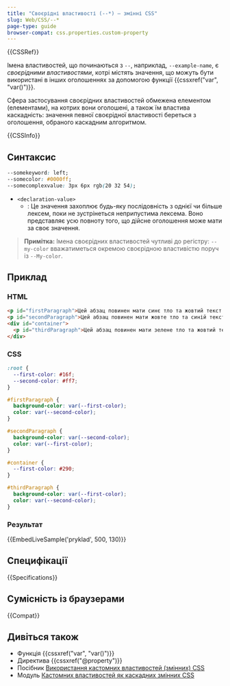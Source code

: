 ```yaml
---
title: "Своєрідні властивості (--*) – змінні CSS"
slug: Web/CSS/--*
page-type: guide
browser-compat: css.properties.custom-property
---
```


{{CSSRef}}

Імена властивостей, що починаються з `--`, наприклад, `--example-name`, є _своєрідними властивостями_, котрі містять значення, що можуть бути використані в інших оголошеннях за допомогою функції {{cssxref("var", "var()")}}.

Сфера застосування своєрідних властивостей обмежена елементом (елементами), на котрих вони оголошені, а також їм властива каскадність: значення певної своєрідної властивості береться з оголошення, обраного каскадним алгоритмом.

{{CSSInfo}}

## Синтаксис

```css
--somekeyword: left;
--somecolor: #0000ff;
--somecomplexvalue: 3px 6px rgb(20 32 54);
```

- `<declaration-value>`
  - : Це значення захоплює будь-яку послідовність з однієї чи більше лексем, поки не зустрінеться неприпустима лексема. Воно представляє усю повноту того, що дійсне оголошення може мати за своє значення.

> **Примітка:** Імена своєрідних властивостей чутливі до регістру: `--my-color` вважатиметься окремою своєрідною властивістю поруч із `--My-color`.

## Приклад

### HTML

```html
<p id="firstParagraph">Цей абзац повинен мати синє тло та жовтий текст.</p>
<p id="secondParagraph">Цей абзац повинен мати жовте тло та синій текст.</p>
<div id="container">
  <p id="thirdParagraph">Цей абзац повинен мати зелене тло та жовтий текст.</p>
</div>
```

### CSS

```css
:root {
  --first-color: #16f;
  --second-color: #ff7;
}

#firstParagraph {
  background-color: var(--first-color);
  color: var(--second-color);
}

#secondParagraph {
  background-color: var(--second-color);
  color: var(--first-color);
}

#container {
  --first-color: #290;
}

#thirdParagraph {
  background-color: var(--first-color);
  color: var(--second-color);
}
```

### Результат

{{EmbedLiveSample('pryklad', 500, 130)}}

## Специфікації

{{Specifications}}

## Сумісність із браузерами

{{Compat}}

## Дивіться також

- Функція {{cssxref("var", "var()")}}
- Директива {{cssxref("@property")}}
- Посібник [Використання кастомних властивостей (змінних) CSS](/uk/docs/Web/CSS/Using_CSS_custom_properties)
- Модуль [Кастомних властивостей як каскадних змінних CSS](/uk/docs/Web/CSS/CSS_cascading_variables)
